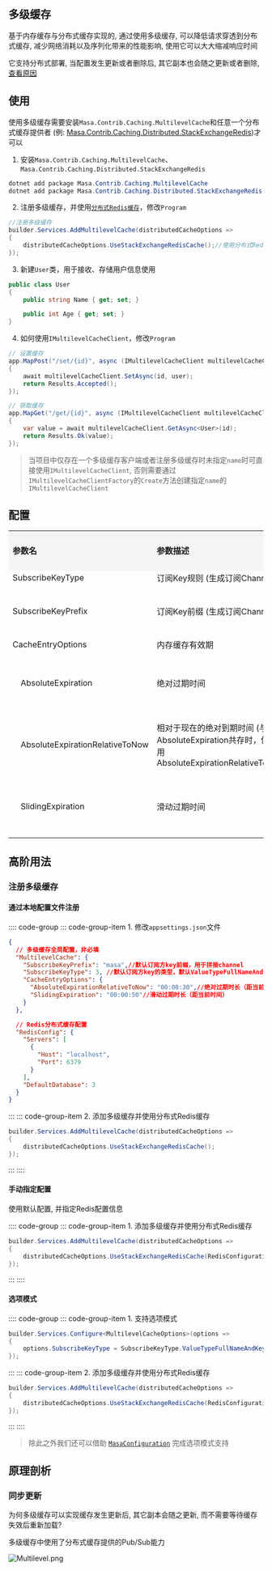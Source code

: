 ## 多级缓存

基于内存缓存与分布式缓存实现的, 通过使用多级缓存, 可以降低请求穿透到分布式缓存, 减少网络消耗以及序列化带来的性能影响, 使用它可以大大缩减响应时间

它支持分布式部署, 当配置发生更新或者删除后, 其它副本也会随之更新或者删除, [查看原因](#同步更新)

## 使用

使用多级缓存需要安装`Masa.Contrib.Caching.MultilevelCache`和任意一个分布式缓存提供者 (例: [Masa.Contrib.Caching.Distributed.StackExchangeRedis](./stackexchange-redis.md))才可以

1. 安装`Masa.Contrib.Caching.MultilevelCache`、`Masa.Contrib.Caching.Distributed.StackExchangeRedis`

``` powershell
dotnet add package Masa.Contrib.Caching.MultilevelCache
dotnet add package Masa.Contrib.Caching.Distributed.StackExchangeRedis
```

2. 注册多级缓存，并使用[`分布式Redis缓存`](./stackexchange-redis.md)，修改`Program`

```csharp
//注册多级缓存
builder.Services.AddMultilevelCache(distributedCacheOptions =>
{
    distributedCacheOptions.UseStackExchangeRedisCache();//使用分布式Redis缓存, 默认localhost:6379
});
```

3. 新建`User`类，用于接收、存储用户信息使用

```csharp
public class User
{
    public string Name { get; set; }

    public int Age { get; set; }
}
```

4. 如何使用`IMultilevelCacheClient`，修改`Program`

```csharp
// 设置缓存
app.MapPost("/set/{id}", async (IMultilevelCacheClient multilevelCacheClient, [FromRoute] string id, [FromBody] User user) =>
{
    await multilevelCacheClient.SetAsync(id, user);
    return Results.Accepted();
});

// 获取缓存
app.MapGet("/get/{id}", async (IMultilevelCacheClient multilevelCacheClient, [FromRoute] string id) =>
{
    var value = await multilevelCacheClient.GetAsync<User>(id);
    return Results.Ok(value);
});
```

> 当项目中仅存在一个多级缓存客户端或者注册多级缓存时未指定`name`时可直接使用`IMultilevelCacheClient`, 否则需要通过`IMultilevelCacheClientFactory`的`Create`方法创建指定`name`的`IMultilevelCacheClient`

## 配置

<div class="custom-table">
  <table style='border-collapse: collapse;table-layout:fixed;width:100%'>
   <col span=6>
   <tr style="background-color:#f3f4f5; font-weight: bold">
    <td colspan=3>参数名</td>
    <td colspan=2>参数描述</td>
    <td>类型</td>
    <td>默认值</td>
   </tr>
   <tr>
    <td colspan=3>SubscribeKeyType</td>
    <td colspan=2>订阅Key规则 (生成订阅Channel)</td>
    <td><a href="https://github.com/masastack/MASA.Framework/blob/0.7.0/src/BuildingBlocks/Caching/Masa.BuildingBlocks.Caching/Enumerations/SubscribeKeyType.cs">Enum</a></td>
    <td>2</td>
   </tr>
   <tr>
    <td colspan=3>SubscribeKeyPrefix</td>
    <td colspan=2>订阅Key前缀 (生成订阅Channel)</td>
    <td>string</td>
    <td>空字符串</td>
   </tr>
   <tr>
    <td colspan=3>CacheEntryOptions</td>
    <td colspan=2>内存缓存有效期</td>
    <td><a href="https://github.com/masastack/MASA.Framework/blob/0.7.0/src/Contrib/Caching/Masa.Contrib.Caching.MultilevelCache/Options/MultilevelCacheOptions.cs">object</a></td>
    <td></td>
   </tr>
  
  <tr>
    <td rowspan=12></td>
    <td colspan=2>AbsoluteExpiration</td>
    <td colspan=2>绝对过期时间</td>
    <td>DateTimeOffset?</td>
    <td>null (永不过期)</td>
   </tr>
   <tr>
    <td colspan=2>AbsoluteExpirationRelativeToNow</td>
    <td colspan=2>相对于现在的绝对到期时间 (与AbsoluteExpiration共存时，优先使用AbsoluteExpirationRelativeToNow)</td>
    <td>TimeSpan?</td>
    <td>null (永不过期)</td>
   </tr>
   <tr>
    <td colspan=2>SlidingExpiration</td>
    <td colspan=2>滑动过期时间</td>
    <td>TimeSpan?</td>
    <td>null (永不过期)</td>
   </tr>
  </table>
</div>

## 高阶用法

### 注册多级缓存

#### 通过本地配置文件注册

:::: code-group
::: code-group-item 1. 修改`appsettings.json`文件
``` appsettings.json
{
  // 多级缓存全局配置，非必填
  "MultilevelCache": {
    "SubscribeKeyPrefix": "masa",//默认订阅方key前缀，用于拼接channel
    "SubscribeKeyType": 3, //默认订阅方key的类型，默认ValueTypeFullNameAndKey，用于拼接channel
    "CacheEntryOptions": {
      "AbsoluteExpirationRelativeToNow": "00:00:30",//绝对过期时长（距当前时间）
      "SlidingExpiration": "00:00:50"//滑动过期时长（距当前时间）
    }
  },

  // Redis分布式缓存配置
  "RedisConfig": {
    "Servers": [
      {
        "Host": "localhost",
        "Port": 6379
      }
    ],
    "DefaultDatabase": 3
  }
}
```
:::
::: code-group-item 2. 添加多级缓存并使用分布式Redis缓存
```csharp
builder.Services.AddMultilevelCache(distributedCacheOptions =>
{
    distributedCacheOptions.UseStackExchangeRedisCache();
});
```
:::
::::

#### 手动指定配置

使用默认配置, 并指定Redis配置信息

:::: code-group
::: code-group-item 1. 添加多级缓存并使用分布式Redis缓存
```csharp
builder.Services.AddMultilevelCache(distributedCacheOptions =>
{
    distributedCacheOptions.UseStackExchangeRedisCache(RedisConfigurationOptions);
});
```
:::
::::

#### 选项模式

:::: code-group
::: code-group-item 1. 支持选项模式
```csharp
builder.Services.Configure<MultilevelCacheOptions>(options =>
{
    options.SubscribeKeyType = SubscribeKeyType.ValueTypeFullNameAndKey;
});
```
:::
::: code-group-item 2. 添加多级缓存并使用分布式Redis缓存
```csharp
builder.Services.AddMultilevelCache(distributedCacheOptions =>
{
    distributedCacheOptions.UseStackExchangeRedisCache(RedisConfigurationOptions);
});
```
:::
::::

> 除此之外我们还可以借助 [`MasaConfiguration`](../../building-blocks/configuration/index.md) 完成选项模式支持

## 原理剖析

### 同步更新

为何多级缓存可以实现缓存发生更新后, 其它副本会随之更新, 而不需要等待缓存失效后重新加载?

多级缓存中使用了分布式缓存提供的Pub/Sub能力

![Multilevel.png](https://s2.loli.net/2022/11/17/W5AgTiX9LOjyGza.png)